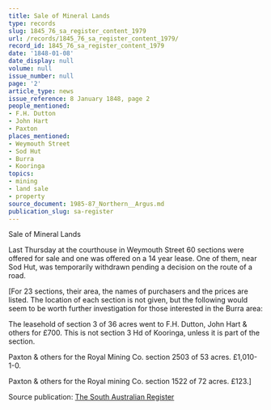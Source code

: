 ```yaml
---
title: Sale of Mineral Lands
type: records
slug: 1845_76_sa_register_content_1979
url: /records/1845_76_sa_register_content_1979/
record_id: 1845_76_sa_register_content_1979
date: '1848-01-08'
date_display: null
volume: null
issue_number: null
page: '2'
article_type: news
issue_reference: 8 January 1848, page 2
people_mentioned:
- F.H. Dutton
- John Hart
- Paxton
places_mentioned:
- Weymouth Street
- Sod Hut
- Burra
- Kooringa
topics:
- mining
- land sale
- property
source_document: 1985-87_Northern__Argus.md
publication_slug: sa-register
---
```


Sale of Mineral Lands

Last Thursday at the courthouse in Weymouth Street 60 sections were offered for sale and one was offered on a 14 year lease.  One of them, near Sod Hut, was temporarily withdrawn pending a decision on the route of a road.

[For 23 sections, their area, the names of purchasers and the prices are listed.  The location of each section is not given, but the following would seem to be worth further investigation for those interested in the Burra area:

The leasehold of section 3 of 36 acres went to F.H. Dutton, John Hart & others for £700.  This is not section 3 Hd of Kooringa, unless it is part of the section.

Paxton & others for the Royal Mining Co. section 2503 of 53 acres.  £1,010-1-0.

Paxton & others for the Royal mining Co. section 1522 of 72 acres.  £123.]

Source publication: [The South Australian Register](/publications/sa-register/)
